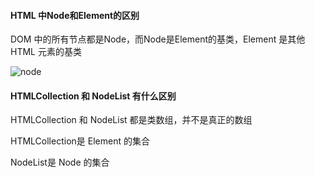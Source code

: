 #### HTML 中Node和Element的区别

DOM 中的所有节点都是Node，而Node是Element的基类，Element 是其他HTML 元素的基类

![node]()

#### HTMLCollection 和 NodeList 有什么区别

HTMLCollection 和 NodeList 都是类数组，并不是真正的数组

HTMLCollection是 Element 的集合

NodeList是 Node 的集合

